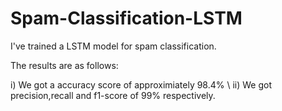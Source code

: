 # Spam-Classification-LSTM

I've trained a LSTM model for spam classification.

The results are as follows:

i) We got a accuracy score of approximiately 98.4%
\\ ii) We got precision,recall and f1-score of 99% respectively.
